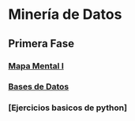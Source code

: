 # Minería de Datos

## Primera Fase
### [Mapa Mental I](MapaMental_1_1816658.pdf)
### [Bases de Datos](https://github.com/LeslieSosa/Mineria-de-Datos-003/blob/main/Ej1_BasesDatos_Equipo_2.pdf)
### [Ejercicios basicos de python]
